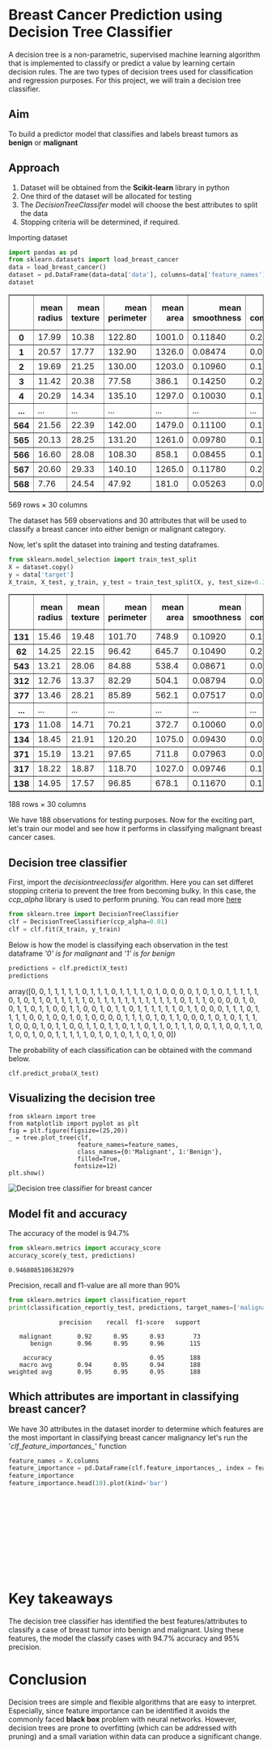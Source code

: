 # Breast Cancer Prediction using Decision Tree Classifier

A decision tree is a non-parametric, supervised machine learning algorithm that is implemented to classify or predict a value by learning certain decision rules. The are two types of decision trees used for classification and regression purposes. For this project, we will train a decision tree classifier. 

## Aim
To build a predictor model that classifies and labels breast tumors as **benign** or **malignant**

## Approach 
1. Dataset will be obtained from the **Scikit-learn** library in python
2. One third of the dataset will be allocated for testing 
3. The *DecisionTreeClassifer* model will choose the best attributes to split the data
4. Stopping criteria will be determined, if required. 

Importing dataset 

```python
import pandas as pd
from sklearn.datasets import load_breast_cancer
data = load_breast_cancer()
dataset = pd.DataFrame(data=data['data'], columns=data['feature_names'])
dataset
```
<div>
<style scoped>
    .dataframe tbody tr th:only-of-type {
        vertical-align: middle;
    }

    .dataframe tbody tr th {
        vertical-align: top;
    }

    .dataframe thead th {
        text-align: right;
    }
</style>
<table border="1" class="dataframe">
  <thead>
    <tr style="text-align: right;">
      <th></th>
      <th>mean radius</th>
      <th>mean texture</th>
      <th>mean perimeter</th>
      <th>mean area</th>
      <th>mean smoothness</th>
      <th>mean compactness</th>
      <th>mean concavity</th>
      <th>mean concave points</th>
      <th>mean symmetry</th>
      <th>mean fractal dimension</th>
      <th>...</th>
      <th>worst radius</th>
      <th>worst texture</th>
      <th>worst perimeter</th>
      <th>worst area</th>
      <th>worst smoothness</th>
      <th>worst compactness</th>
      <th>worst concavity</th>
      <th>worst concave points</th>
      <th>worst symmetry</th>
      <th>worst fractal dimension</th>
    </tr>
  </thead>
  <tbody>
    <tr>
      <th>0</th>
      <td>17.99</td>
      <td>10.38</td>
      <td>122.80</td>
      <td>1001.0</td>
      <td>0.11840</td>
      <td>0.27760</td>
      <td>0.30010</td>
      <td>0.14710</td>
      <td>0.2419</td>
      <td>0.07871</td>
      <td>...</td>
      <td>25.380</td>
      <td>17.33</td>
      <td>184.60</td>
      <td>2019.0</td>
      <td>0.16220</td>
      <td>0.66560</td>
      <td>0.7119</td>
      <td>0.2654</td>
      <td>0.4601</td>
      <td>0.11890</td>
    </tr>
    <tr>
      <th>1</th>
      <td>20.57</td>
      <td>17.77</td>
      <td>132.90</td>
      <td>1326.0</td>
      <td>0.08474</td>
      <td>0.07864</td>
      <td>0.08690</td>
      <td>0.07017</td>
      <td>0.1812</td>
      <td>0.05667</td>
      <td>...</td>
      <td>24.990</td>
      <td>23.41</td>
      <td>158.80</td>
      <td>1956.0</td>
      <td>0.12380</td>
      <td>0.18660</td>
      <td>0.2416</td>
      <td>0.1860</td>
      <td>0.2750</td>
      <td>0.08902</td>
    </tr>
    <tr>
      <th>2</th>
      <td>19.69</td>
      <td>21.25</td>
      <td>130.00</td>
      <td>1203.0</td>
      <td>0.10960</td>
      <td>0.15990</td>
      <td>0.19740</td>
      <td>0.12790</td>
      <td>0.2069</td>
      <td>0.05999</td>
      <td>...</td>
      <td>23.570</td>
      <td>25.53</td>
      <td>152.50</td>
      <td>1709.0</td>
      <td>0.14440</td>
      <td>0.42450</td>
      <td>0.4504</td>
      <td>0.2430</td>
      <td>0.3613</td>
      <td>0.08758</td>
    </tr>
    <tr>
      <th>3</th>
      <td>11.42</td>
      <td>20.38</td>
      <td>77.58</td>
      <td>386.1</td>
      <td>0.14250</td>
      <td>0.28390</td>
      <td>0.24140</td>
      <td>0.10520</td>
      <td>0.2597</td>
      <td>0.09744</td>
      <td>...</td>
      <td>14.910</td>
      <td>26.50</td>
      <td>98.87</td>
      <td>567.7</td>
      <td>0.20980</td>
      <td>0.86630</td>
      <td>0.6869</td>
      <td>0.2575</td>
      <td>0.6638</td>
      <td>0.17300</td>
    </tr>
    <tr>
      <th>4</th>
      <td>20.29</td>
      <td>14.34</td>
      <td>135.10</td>
      <td>1297.0</td>
      <td>0.10030</td>
      <td>0.13280</td>
      <td>0.19800</td>
      <td>0.10430</td>
      <td>0.1809</td>
      <td>0.05883</td>
      <td>...</td>
      <td>22.540</td>
      <td>16.67</td>
      <td>152.20</td>
      <td>1575.0</td>
      <td>0.13740</td>
      <td>0.20500</td>
      <td>0.4000</td>
      <td>0.1625</td>
      <td>0.2364</td>
      <td>0.07678</td>
    </tr>
    <tr>
      <th>...</th>
      <td>...</td>
      <td>...</td>
      <td>...</td>
      <td>...</td>
      <td>...</td>
      <td>...</td>
      <td>...</td>
      <td>...</td>
      <td>...</td>
      <td>...</td>
      <td>...</td>
      <td>...</td>
      <td>...</td>
      <td>...</td>
      <td>...</td>
      <td>...</td>
      <td>...</td>
      <td>...</td>
      <td>...</td>
      <td>...</td>
      <td>...</td>
    </tr>
    <tr>
      <th>564</th>
      <td>21.56</td>
      <td>22.39</td>
      <td>142.00</td>
      <td>1479.0</td>
      <td>0.11100</td>
      <td>0.11590</td>
      <td>0.24390</td>
      <td>0.13890</td>
      <td>0.1726</td>
      <td>0.05623</td>
      <td>...</td>
      <td>25.450</td>
      <td>26.40</td>
      <td>166.10</td>
      <td>2027.0</td>
      <td>0.14100</td>
      <td>0.21130</td>
      <td>0.4107</td>
      <td>0.2216</td>
      <td>0.2060</td>
      <td>0.07115</td>
    </tr>
    <tr>
      <th>565</th>
      <td>20.13</td>
      <td>28.25</td>
      <td>131.20</td>
      <td>1261.0</td>
      <td>0.09780</td>
      <td>0.10340</td>
      <td>0.14400</td>
      <td>0.09791</td>
      <td>0.1752</td>
      <td>0.05533</td>
      <td>...</td>
      <td>23.690</td>
      <td>38.25</td>
      <td>155.00</td>
      <td>1731.0</td>
      <td>0.11660</td>
      <td>0.19220</td>
      <td>0.3215</td>
      <td>0.1628</td>
      <td>0.2572</td>
      <td>0.06637</td>
    </tr>
    <tr>
      <th>566</th>
      <td>16.60</td>
      <td>28.08</td>
      <td>108.30</td>
      <td>858.1</td>
      <td>0.08455</td>
      <td>0.10230</td>
      <td>0.09251</td>
      <td>0.05302</td>
      <td>0.1590</td>
      <td>0.05648</td>
      <td>...</td>
      <td>18.980</td>
      <td>34.12</td>
      <td>126.70</td>
      <td>1124.0</td>
      <td>0.11390</td>
      <td>0.30940</td>
      <td>0.3403</td>
      <td>0.1418</td>
      <td>0.2218</td>
      <td>0.07820</td>
    </tr>
    <tr>
      <th>567</th>
      <td>20.60</td>
      <td>29.33</td>
      <td>140.10</td>
      <td>1265.0</td>
      <td>0.11780</td>
      <td>0.27700</td>
      <td>0.35140</td>
      <td>0.15200</td>
      <td>0.2397</td>
      <td>0.07016</td>
      <td>...</td>
      <td>25.740</td>
      <td>39.42</td>
      <td>184.60</td>
      <td>1821.0</td>
      <td>0.16500</td>
      <td>0.86810</td>
      <td>0.9387</td>
      <td>0.2650</td>
      <td>0.4087</td>
      <td>0.12400</td>
    </tr>
    <tr>
      <th>568</th>
      <td>7.76</td>
      <td>24.54</td>
      <td>47.92</td>
      <td>181.0</td>
      <td>0.05263</td>
      <td>0.04362</td>
      <td>0.00000</td>
      <td>0.00000</td>
      <td>0.1587</td>
      <td>0.05884</td>
      <td>...</td>
      <td>9.456</td>
      <td>30.37</td>
      <td>59.16</td>
      <td>268.6</td>
      <td>0.08996</td>
      <td>0.06444</td>
      <td>0.0000</td>
      <td>0.0000</td>
      <td>0.2871</td>
      <td>0.07039</td>
    </tr>
  </tbody>
</table>
<p>569 rows × 30 columns</p>
</div>

The dataset has 569 observations and 30 attributes that will be used to classify a breast cancer into either benign or malignant category. 

Now, let's split the dataset into training and testing dataframes. 

```python
from sklearn.model_selection import train_test_split
X = dataset.copy()
y = data['target']
X_train, X_test, y_train, y_test = train_test_split(X, y, test_size=0.33)
```
<div>
<style scoped>
    .dataframe tbody tr th:only-of-type {
        vertical-align: middle;
    }

    .dataframe tbody tr th {
        vertical-align: top;
    }

    .dataframe thead th {
        text-align: right;
    }
</style>
<table border="1" class="dataframe">
  <thead>
    <tr style="text-align: right;">
      <th></th>
      <th>mean radius</th>
      <th>mean texture</th>
      <th>mean perimeter</th>
      <th>mean area</th>
      <th>mean smoothness</th>
      <th>mean compactness</th>
      <th>mean concavity</th>
      <th>mean concave points</th>
      <th>mean symmetry</th>
      <th>mean fractal dimension</th>
      <th>...</th>
      <th>worst radius</th>
      <th>worst texture</th>
      <th>worst perimeter</th>
      <th>worst area</th>
      <th>worst smoothness</th>
      <th>worst compactness</th>
      <th>worst concavity</th>
      <th>worst concave points</th>
      <th>worst symmetry</th>
      <th>worst fractal dimension</th>
    </tr>
  </thead>
  <tbody>
    <tr>
      <th>131</th>
      <td>15.46</td>
      <td>19.48</td>
      <td>101.70</td>
      <td>748.9</td>
      <td>0.10920</td>
      <td>0.12230</td>
      <td>0.14660</td>
      <td>0.08087</td>
      <td>0.1931</td>
      <td>0.05796</td>
      <td>...</td>
      <td>19.26</td>
      <td>26.00</td>
      <td>124.90</td>
      <td>1156.0</td>
      <td>0.1546</td>
      <td>0.2394</td>
      <td>0.37910</td>
      <td>0.15140</td>
      <td>0.2837</td>
      <td>0.08019</td>
    </tr>
    <tr>
      <th>62</th>
      <td>14.25</td>
      <td>22.15</td>
      <td>96.42</td>
      <td>645.7</td>
      <td>0.10490</td>
      <td>0.20080</td>
      <td>0.21350</td>
      <td>0.08653</td>
      <td>0.1949</td>
      <td>0.07292</td>
      <td>...</td>
      <td>17.67</td>
      <td>29.51</td>
      <td>119.10</td>
      <td>959.5</td>
      <td>0.1640</td>
      <td>0.6247</td>
      <td>0.69220</td>
      <td>0.17850</td>
      <td>0.2844</td>
      <td>0.11320</td>
    </tr>
    <tr>
      <th>543</th>
      <td>13.21</td>
      <td>28.06</td>
      <td>84.88</td>
      <td>538.4</td>
      <td>0.08671</td>
      <td>0.06877</td>
      <td>0.02987</td>
      <td>0.03275</td>
      <td>0.1628</td>
      <td>0.05781</td>
      <td>...</td>
      <td>14.37</td>
      <td>37.17</td>
      <td>92.48</td>
      <td>629.6</td>
      <td>0.1072</td>
      <td>0.1381</td>
      <td>0.10620</td>
      <td>0.07958</td>
      <td>0.2473</td>
      <td>0.06443</td>
    </tr>
    <tr>
      <th>312</th>
      <td>12.76</td>
      <td>13.37</td>
      <td>82.29</td>
      <td>504.1</td>
      <td>0.08794</td>
      <td>0.07948</td>
      <td>0.04052</td>
      <td>0.02548</td>
      <td>0.1601</td>
      <td>0.06140</td>
      <td>...</td>
      <td>14.19</td>
      <td>16.40</td>
      <td>92.04</td>
      <td>618.8</td>
      <td>0.1194</td>
      <td>0.2208</td>
      <td>0.17690</td>
      <td>0.08411</td>
      <td>0.2564</td>
      <td>0.08253</td>
    </tr>
    <tr>
      <th>377</th>
      <td>13.46</td>
      <td>28.21</td>
      <td>85.89</td>
      <td>562.1</td>
      <td>0.07517</td>
      <td>0.04726</td>
      <td>0.01271</td>
      <td>0.01117</td>
      <td>0.1421</td>
      <td>0.05763</td>
      <td>...</td>
      <td>14.69</td>
      <td>35.63</td>
      <td>97.11</td>
      <td>680.6</td>
      <td>0.1108</td>
      <td>0.1457</td>
      <td>0.07934</td>
      <td>0.05781</td>
      <td>0.2694</td>
      <td>0.07061</td>
    </tr>
    <tr>
      <th>...</th>
      <td>...</td>
      <td>...</td>
      <td>...</td>
      <td>...</td>
      <td>...</td>
      <td>...</td>
      <td>...</td>
      <td>...</td>
      <td>...</td>
      <td>...</td>
      <td>...</td>
      <td>...</td>
      <td>...</td>
      <td>...</td>
      <td>...</td>
      <td>...</td>
      <td>...</td>
      <td>...</td>
      <td>...</td>
      <td>...</td>
      <td>...</td>
    </tr>
    <tr>
      <th>173</th>
      <td>11.08</td>
      <td>14.71</td>
      <td>70.21</td>
      <td>372.7</td>
      <td>0.10060</td>
      <td>0.05743</td>
      <td>0.02363</td>
      <td>0.02583</td>
      <td>0.1566</td>
      <td>0.06669</td>
      <td>...</td>
      <td>11.35</td>
      <td>16.82</td>
      <td>72.01</td>
      <td>396.5</td>
      <td>0.1216</td>
      <td>0.0824</td>
      <td>0.03938</td>
      <td>0.04306</td>
      <td>0.1902</td>
      <td>0.07313</td>
    </tr>
    <tr>
      <th>134</th>
      <td>18.45</td>
      <td>21.91</td>
      <td>120.20</td>
      <td>1075.0</td>
      <td>0.09430</td>
      <td>0.09709</td>
      <td>0.11530</td>
      <td>0.06847</td>
      <td>0.1692</td>
      <td>0.05727</td>
      <td>...</td>
      <td>22.52</td>
      <td>31.39</td>
      <td>145.60</td>
      <td>1590.0</td>
      <td>0.1465</td>
      <td>0.2275</td>
      <td>0.39650</td>
      <td>0.13790</td>
      <td>0.3109</td>
      <td>0.07610</td>
    </tr>
    <tr>
      <th>371</th>
      <td>15.19</td>
      <td>13.21</td>
      <td>97.65</td>
      <td>711.8</td>
      <td>0.07963</td>
      <td>0.06934</td>
      <td>0.03393</td>
      <td>0.02657</td>
      <td>0.1721</td>
      <td>0.05544</td>
      <td>...</td>
      <td>16.20</td>
      <td>15.73</td>
      <td>104.50</td>
      <td>819.1</td>
      <td>0.1126</td>
      <td>0.1737</td>
      <td>0.13620</td>
      <td>0.08178</td>
      <td>0.2487</td>
      <td>0.06766</td>
    </tr>
    <tr>
      <th>317</th>
      <td>18.22</td>
      <td>18.87</td>
      <td>118.70</td>
      <td>1027.0</td>
      <td>0.09746</td>
      <td>0.11170</td>
      <td>0.11300</td>
      <td>0.07950</td>
      <td>0.1807</td>
      <td>0.05664</td>
      <td>...</td>
      <td>21.84</td>
      <td>25.00</td>
      <td>140.90</td>
      <td>1485.0</td>
      <td>0.1434</td>
      <td>0.2763</td>
      <td>0.38530</td>
      <td>0.17760</td>
      <td>0.2812</td>
      <td>0.08198</td>
    </tr>
    <tr>
      <th>138</th>
      <td>14.95</td>
      <td>17.57</td>
      <td>96.85</td>
      <td>678.1</td>
      <td>0.11670</td>
      <td>0.13050</td>
      <td>0.15390</td>
      <td>0.08624</td>
      <td>0.1957</td>
      <td>0.06216</td>
      <td>...</td>
      <td>18.55</td>
      <td>21.43</td>
      <td>121.40</td>
      <td>971.4</td>
      <td>0.1411</td>
      <td>0.2164</td>
      <td>0.33550</td>
      <td>0.16670</td>
      <td>0.3414</td>
      <td>0.07147</td>
    </tr>
  </tbody>
</table>
<p>188 rows × 30 columns</p>
</div>

We have 188 observations for testing purposes. Now for the exciting part, let's train our model and see how it performs in classifying malignant breast cancer cases. 

## Decision tree classifier
First, import the *decisiontreeclassifer* algorithm. Here you can set differet stopping criteria to prevent the tree from becoming bulky. In this case, the *ccp_alpha* library is used to perform pruning. You can read more [here](https://scikit-learn.org/stable/auto_examples/tree/plot_cost_complexity_pruning.html#sphx-glr-auto-examples-tree-plot-cost-complexity-pruning-py)

```python
from sklearn.tree import DecisionTreeClassifier
clf = DecisionTreeClassifier(ccp_alpha=0.01)
clf = clf.fit(X_train, y_train)
```
Below is how the model is classifying each observation in the test dataframe *'0' is for malignant* and *'1' is for benign*
```python
predictions = clf.predict(X_test)
predictions
```
array([0, 0, 1, 1, 1, 1, 1, 0, 1, 1, 1, 0, 1, 1, 1, 1, 0, 1, 0, 0, 0, 0,
       1, 0, 1, 0, 1, 1, 1, 1, 1, 0, 1, 0, 1, 1, 0, 1, 1, 1, 1, 1, 0, 1,
       1, 1, 1, 1, 1, 1, 1, 1, 1, 1, 1, 0, 1, 1, 1, 0, 0, 0, 0, 1, 0, 0,
       1, 1, 0, 1, 1, 0, 0, 1, 1, 0, 0, 1, 0, 1, 1, 0, 1, 1, 1, 1, 1, 1,
       0, 1, 1, 0, 0, 0, 1, 1, 1, 0, 1, 1, 1, 1, 0, 0, 1, 0, 0, 1, 0, 1,
       0, 0, 0, 0, 1, 1, 1, 0, 1, 0, 1, 1, 0, 0, 0, 1, 0, 1, 0, 1, 1, 1,
       1, 0, 0, 0, 1, 0, 1, 1, 0, 0, 1, 1, 0, 1, 1, 0, 1, 1, 0, 1, 1, 0,
       1, 1, 1, 0, 0, 1, 1, 0, 0, 1, 1, 0, 1, 0, 0, 1, 0, 0, 1, 1, 1, 1,
       1, 0, 1, 0, 1, 0, 1, 1, 0, 1, 0, 0])

The probability of each classification can be obtained with the command below.
```
clf.predict_proba(X_test)
```
## Visualizing the decision tree 
```
from sklearn import tree
from matplotlib import pyplot as plt
fig = plt.figure(figsize=(25,20))
_ = tree.plot_tree(clf, 
                   feature_names=feature_names,  
                   class_names={0:'Malignant', 1:'Benign'},
                   filled=True,
                  fontsize=12)
plt.show()
```
![Decision tree classifier for breast cancer](C:\Users\USER\.ipython\Decision_Tree_Classifier\output2.png)


## Model fit and accuracy
The accuracy of the model is 94.7% 
```python
from sklearn.metrics import accuracy_score
accuracy_score(y_test, predictions)
```
```
0.9468085106382979
```
Precision, recall and f1-value are all more than 90%
```python
from sklearn.metrics import classification_report
print(classification_report(y_test, predictions, target_names=['malignant', 'benign']))
```
```
              precision    recall  f1-score   support

   malignant       0.92      0.95      0.93        73
      benign       0.96      0.95      0.96       115

    accuracy                           0.95       188
   macro avg       0.94      0.95      0.94       188
weighted avg       0.95      0.95      0.95       188

```
## Which attributes are important in classifying breast cancer? 

We have 30 attributes in the dataset inorder to determine which features are the most important in classifying breast cancer malignancy let's run the '*clf_feature_importances_*' function 

```python
feature_names = X.columns
feature_importance = pd.DataFrame(clf.feature_importances_, index = feature_names).sort_values(0, ascending=False)
feature_importance
feature_importance.head(10).plot(kind='bar')
```
![Importance of the attributes](C:\Users\USER\.ipython\Decision_Tree_Classifier\decisiontree.py)

# Key takeaways

The decision tree classifier has identified the best features/attributes to classify a case of breast tumor into benign and malignant. Using these features, the model the classify cases with 94.7% accuracy and 95% precision. 
# Conclusion 
Decision trees are simple and flexible algorithms that are easy to interpret. Especially, since feature importance can be identified it avoids the commonly faced **black box** problem with neural networks. However, decision trees are prone to overfitting (which can be addressed with pruning) and a small variation within data can produce a significant change. 



